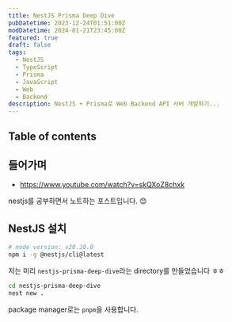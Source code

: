 ```yaml
---
title: NestJS Prisma Deep Dive
pubDatetime: 2023-12-24T01:51:00Z
modDatetime: 2024-01-21T23:45:00Z
featured: true
draft: false
tags:
  - NestJS
  - TypeScript
  - Prisma
  - JavaScript
  - Web
  - Backend
description: NestJS + Prisma로 Web Backend API 서버 개발하기...
---
```


## Table of contents

## 들어가며

- <https://www.youtube.com/watch?v=skQXoZ8chxk>

nestjs를 공부하면서 노트하는 포스트입니다. 😊

## NestJS 설치

```zsh
# node version: v20.10.0
npm i -g @nestjs/cli@latest
```

저는 미리 `nestjs-prisma-deep-dive`라는 directory를 만들었습니다 ㅎㅎ

```zsh
cd nestjs-prisma-deep-dive
nest new .
```

package manager로는 `pnpm`을 사용합니다.
